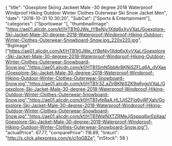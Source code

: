 {
	"title": "Goexplore Skiing Jackeet Male -30 degree 2018 Waterproof Windproof Hiking Outdoor Winter Clothes Outerwear Ski Snow Jacket Men",
	"date": "2018-10-31 10:30:20",
	"SubCat": ["Sports & Entertainment"],
	"categories": ["Sportswear "],
	"thumbnailImage": "https://ae01.alicdn.com/kf/HTB1t0JWe_tYBeNjy1Xdq6xXyVXaL/Goexplore-Ski-Jacket-Male-30-degree-2018-Waterproof-Windproof-Hiking-Outdoor-Winter-Clothes-Outerwear-Snowboard-Snow.jpg_220x220.jpg",
	"BigImage": ["https://ae01.alicdn.com/kf/HTB1t0JWe_tYBeNjy1Xdq6xXyVXaL/Goexplore-Ski-Jacket-Male-30-degree-2018-Waterproof-Windproof-Hiking-Outdoor-Winter-Clothes-Outerwear-Snowboard-Snow.jpg","https://ae01.alicdn.com/kf/HTB1SmN5bbArBKNjSZFLq6A_dVXae/Goexplore-Ski-Jacket-Male-30-degree-2018-Waterproof-Windproof-Hiking-Outdoor-Winter-Clothes-Outerwear-Snowboard-Snow.jpg","https://ae01.alicdn.com/kf/HTB1r3Z.aZIrBKNjSZK9q6ygoVXaL/Goexplore-Ski-Jacket-Male-30-degree-2018-Waterproof-Windproof-Hiking-Outdoor-Winter-Clothes-Outerwear-Snowboard-Snow.jpg","https://ae01.alicdn.com/kf/HTB1vfe8aA.HL1JjSZFlq6yiRFXah/Goexplore-Ski-Jacket-Male-30-degree-2018-Waterproof-Windproof-Hiking-Outdoor-Winter-Clothes-Outerwear-Snowboard-Snow.jpg","https://ae01.alicdn.com/kf/HTB1WqINXTZRMeJjSsppq6xrEpXaa/Goexplore-Ski-Jacket-Male-30-degree-2018-Waterproof-Windproof-Hiking-Outdoor-Winter-Clothes-Outerwear-Snowboard-Snow.jpg"],
	"actualPrice": 67.77,
	"comparePrice": 118.89,
	"linkurl": "http://s.click.aliexpress.com/e/ci1qGBZe",
	"inStock": 58
}
